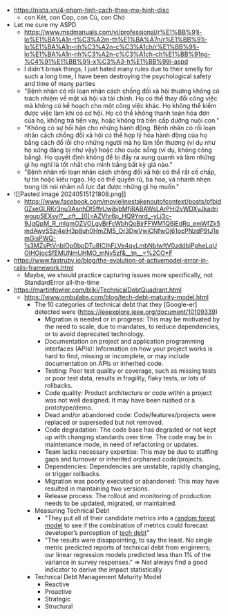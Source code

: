 - https://pixta.vn/4-nhom-tinh-cach-theo-mo-hinh-disc
	- con Két, con Cọp, con Cú, con Chó
- Let me cure my ASPD
	- https://www.msdmanuals.com/vi/professional/r%E1%BB%91i-lo%E1%BA%A1n-t%C3%A2m-th%E1%BA%A7n/r%E1%BB%91i-lo%E1%BA%A1n-nh%C3%A2n-c%C3%A1ch/r%E1%BB%91i-lo%E1%BA%A1n-nh%C3%A2n-c%C3%A1ch-ch%E1%BB%91ng-%C4%91%E1%BB%91i-x%C3%A3-h%E1%BB%99i-aspd
	- I didn't break things, I just hated many rules due to their smelly for such a long time, I have been destroying the psychological safety and time of many parties
	- "Bệnh nhân có rối loạn nhân cách chống đối xã hội thường không có trách nhiệm về mặt xã hội và tài chính. Họ có thể thay đổi công việc mà không có kế hoạch cho một công việc khác. Họ không thể kiếm được việc làm khi có cơ hội. Họ có thể không thanh toán hóa đơn của họ, không trả tiền vay, hoặc không trả tiền cấp dưỡng nuôi con."
	- "Không có sự hối hận cho những hành động. Bệnh nhân có rối loạn nhân cách chống đối xã hội có thể hợp lý hóa hành động của họ bằng cách đổ lỗi cho những người mà họ làm tổn thương (ví dụ như họ xứng đáng bị như vậy) hoặc cho cuộc sống (ví dụ, không công bằng). Họ quyết định không để bị đẩy ra xung quanh và làm những gì họ nghĩ là tốt nhất cho mình bằng bất kỳ giá nào."
	- "Bệnh nhân rối loạn nhân cách chống đối xã hội có thể rất cố chấp, tự tin hoặc kiêu ngạo. Họ có thể quyến rũ, ba hoa, và nhanh nhẹn trong lời nói nhằm nỗ lực đạt được những gì họ muốn."
- ![[Pasted image 20240515121808.png]]
	- https://www.facebook.com/movielinestakenoutofcontext/posts/pfbid0ZxeGLRKr3nu3AsnhDt5ffrUwjbjbMfjRABAWsLArPHi2vWDXyJkadriwgupSEXsvl?__cft__[0]=AZVhr6p_HQ9Ynrd_-yLj3c-9JgQpM_R_mlgmOZVOLgyBrFcWbhQoBjrFFWM1Q6jEdRq_emWfZk5mdAwvS5zj4elH3p8uh0HmZM5_Or3DwVwjCNfwOj61ocPNzdP9tJ1emGisPWQ-1s3MZsPtVnbIOp0bpDTu8ICIhFLVe4qvLmbNbIwftV0zddbjPpheLqUOlHOjocSfEMUNmUHMO_mNv5zf&__tn__=%2CO*F
- https://www.fastruby.io/blog/the-evolution-of-activemodel-error-in-rails-framework.html
	- Maybe, we should practice capturing issues more specifically, not StandardError all-the-time
- https://martinfowler.com/bliki/TechnicalDebtQuadrant.html
	- https://www.ombulabs.com/blog/tech-debt-maturity-model.html
		- The 10 categories of technical debt that they [Google-er] detected were (https://ieeexplore.ieee.org/document/10109339)
			- Migration is needed or in progress: This may be motivated by the need to scale, due to mandates, to reduce dependencies, or to avoid deprecated technology.
			- Documentation on project and application programming interfaces (APIs): Information on how your project works is hard to find, missing or incomplete, or may include documentation on APIs or inherited code.
			- Testing: Poor test quality or coverage, such as missing tests or poor test data, results in fragility, flaky tests, or lots of rollbacks.
			- Code quality: Product architecture or code within a project was not well designed. It may have been rushed or a prototype/demo.
			- Dead and/or abandoned code: Code/features/projects were replaced or superseded but not removed.
			- Code degradation: The code base has degraded or not kept up with changing standards over time. The code may be in maintenance mode, in need of refactoring or updates.
			- Team lacks necessary expertise: This may be due to staffing gaps and turnover or inherited orphaned code/projects.
			- Dependencies: Dependencies are unstable, rapidly changing, or trigger rollbacks.
			- Migration was poorly executed or abandoned: This may have resulted in maintaining two versions.
			- Release process: The rollout and monitoring of production needs to be updated, migrated, or maintained.
		- Measuring Technical Debt
			- "They put all of their candidate metrics into a [random forest model](https://www.fastruby.io/blog/introduction-to-random-forests.html) to see if the combination of metrics could forecast developer’s perception of [tech debt](https://www.ombulabs.com/blog/tags/tech-debt)"
			- "The results were disappointing, to say the least. No single metric predicted reports of technical debt from engineers; our linear regression models predicted less than 1% of the variance in survey responses." => Not always find a good indicator to derive the impact statistically
		- Technical Debt Management Maturity Model
			- Reactive
			- Proactive
			- Strategic
			- Structural